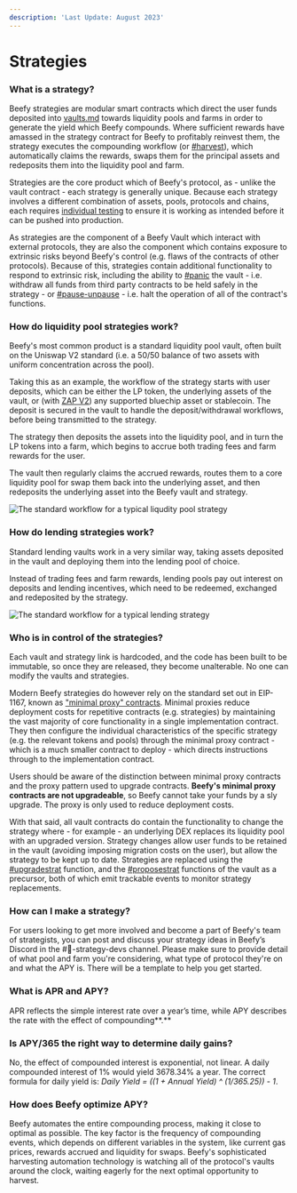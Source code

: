 ```yaml
---
description: 'Last Update: August 2023'
---
```


# Strategies

### What is a strategy?

Beefy strategies are modular smart contracts which direct the user funds deposited into [vaults.md](vaults.md "mention") towards liquidity pools and farms in order to generate the yield which Beefy compounds. Where sufficient rewards have amassed in the strategy contract for Beefy to profitably reinvest them, the strategy executes the compounding workflow (or [#harvest](../developer-documentation/strategy-contract/#harvest "mention")), which automatically claims the rewards, swaps them for the principal assets and redeposits them into the liquidity pool and farm.

Strategies are the core product which of Beefy's protocol, as - unlike the vault contract - each strategy is generally unique. Because each strategy involves a different combination of assets, pools, protocols and chains, each requires [individual testing](../safety/beefy-safu-practices.md#new-vault-testing-procedure) to ensure it is working as intended before it can be pushed into production.

As strategies are the component of a Beefy Vault which interact with external protocols, they are also the component which contains exposure to extrinsic risks beyond Beefy's control (e.g. flaws of the contracts of other protocols). Because of this, strategies contain additional functionality to respond to extrinsic risk, including the ability to [#panic](../developer-documentation/strategy-contract/#panic "mention") the vault - i.e. withdraw all funds from third party contracts to be held safely in the strategy - or [#pause-unpause](../developer-documentation/strategy-contract/#pause-unpause "mention") - i.e. halt the operation of all of the contract's functions.

### How do liquidity pool strategies work?

Beefy's most common product is a standard liquidity pool vault, often built on the Uniswap V2 standard (i.e. a 50/50 balance of two assets with uniform concentration across the pool).&#x20;

Taking this as an example, the workflow of the strategy starts with user deposits, which can be either the LP token, the underlying assets of the vault, or (with [ZAP V2](https://beefy.finance/articles/revolutionizing-beefy-zap-in-partnership-with-1inch/)) any supported bluechip asset or stablecoin. The deposit is secured in the vault to handle the deposit/withdrawal workflows, before being transmitted to the strategy.

The strategy then deposits the assets into the liquidity pool, and in turn the LP tokens into a farm, which begins to accrue both trading fees and farm rewards for the user.&#x20;

The vault then regularly claims the accrued rewards, routes them to a core liquidity pool for swap them back into the underlying asset, and then redeposits the underlying asset into the Beefy vault and strategy.

![The standard workflow for a typical liqudity pool strategy](../.gitbook/assets/Flow\_LP.png)

### How do lending strategies work?

Standard lending vaults work in a very similar way, taking assets deposited in the vault and deploying them into the lending pool of choice.&#x20;

Instead of trading fees and farm rewards, lending pools pay out interest on deposits and lending incentives, which need to be redeemed, exchanged and redeposited by the strategy.

![The standard workflow for a typical lending strategy](../.gitbook/assets/Flow\_single\_asset\_lending.png)

### **Who is in control of the strategies?**

Each vault and strategy link is hardcoded, and the code has been built to be immutable, so once they are released, they become unalterable. No one can modify the vaults and strategies.

Modern Beefy strategies do however rely on the standard set out in EIP-1167, known as ["minimal proxy" contracts](https://blog.openzeppelin.com/deep-dive-into-the-minimal-proxy-contract). Minimal proxies reduce deployment costs for repetitive contracts (e.g. strategies) by maintaining the vast majority of core functionality in a single implementation contract. They then configure the individual characteristics of the specific strategy (e.g. the relevant tokens and pools) through the minimal proxy contract - which is a much smaller contract to deploy - which directs instructions through to the implementation contract.

Users should be aware of the distinction between minimal proxy contracts and the proxy pattern used to upgrade contracts. **Beefy's minimal proxy contracts are not upgradeable**, so Beefy cannot take your funds by a sly upgrade. The proxy is only used to reduce deployment costs.

With that said, all vault contracts do contain the functionality to change the strategy where - for example - an underlying DEX replaces its liquidity pool with an upgraded version. Strategy changes allow user funds to be retained in the vault (avoiding imposing migration costs on the user), but allow the strategy to be kept up to date. Strategies are replaced using the [#upgradestrat](../developer-documentation/vault-contract.md#upgradestrat "mention") function, and the [#proposestrat](../developer-documentation/vault-contract.md#proposestrat "mention") functions of the vault as a precursor, both of which emit trackable events to monitor strategy replacements.

### **How can I make a strategy?**

For users looking to get more involved and become a part of Beefy's team of strategists, you can post and discuss your strategy ideas in Beefy’s Discord in the #🎯-strategy-devs channel. Please make sure to provide detail of what pool and farm you're considering, what type of protocol they're on and what the APY is. There will be a template to help you get started.

### **What is APR and APY?**

APR reflects the simple interest rate over a year’s time, while APY describes the rate with the effect of compounding**.**

### **Is APY/365 the right way to determine daily gains?**

No, the effect of compounded interest is exponential, not linear. A daily compounded interest of 1% would yield 3678.34% a year. The correct formula for daily yield is: _Daily Yield = ((1 + Annual Yield) ^ (1/365.25)) - 1_.

### **How does Beefy optimize APY?**

Beefy automates the entire compounding process, making it close to optimal as possible. The key factor is the frequency of compounding events, which depends on different variables in the system, like current gas prices, rewards accrued and liquidity for swaps. Beefy's sophisticated harvesting automation technology is watching all of the protocol's vaults around the clock, waiting eagerly for the next optimal opportunity to harvest.
